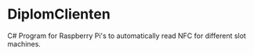 # DiplomClienten

C# Program for Raspberry Pi's to automatically read NFC for different slot machines. 
